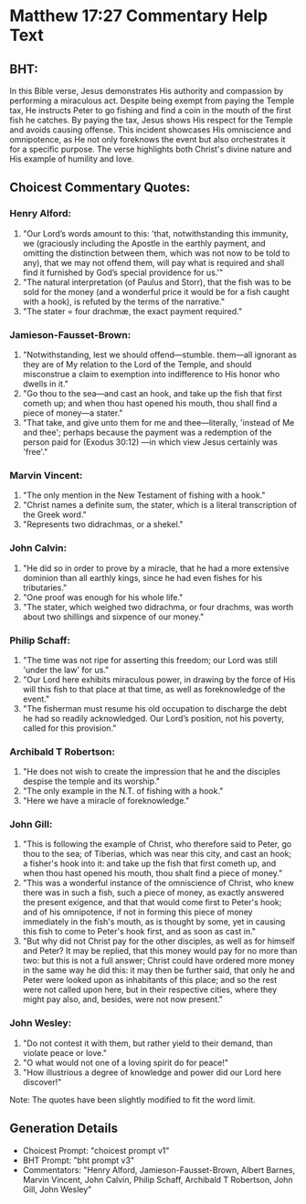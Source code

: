 # Matthew 17:27 Commentary Help Text

## BHT:
In this Bible verse, Jesus demonstrates His authority and compassion by performing a miraculous act. Despite being exempt from paying the Temple tax, He instructs Peter to go fishing and find a coin in the mouth of the first fish he catches. By paying the tax, Jesus shows His respect for the Temple and avoids causing offense. This incident showcases His omniscience and omnipotence, as He not only foreknows the event but also orchestrates it for a specific purpose. The verse highlights both Christ's divine nature and His example of humility and love.

## Choicest Commentary Quotes:
### Henry Alford:
1. "Our Lord’s words amount to this: 'that, notwithstanding this immunity, we (graciously including the Apostle in the earthly payment, and omitting the distinction between them, which was not now to be told to any), that we may not offend them, will pay what is required and shall find it furnished by God’s special providence for us.'"
2. "The natural interpretation (of Paulus and Storr), that the fish was to be sold for the money (and a wonderful price it would be for a fish caught with a hook), is refuted by the terms of the narrative."
3. "The stater = four drachmæ, the exact payment required."

### Jamieson-Fausset-Brown:
1. "Notwithstanding, lest we should offend—stumble. them—all ignorant as they are of My relation to the Lord of the Temple, and should misconstrue a claim to exemption into indifference to His honor who dwells in it."
2. "Go thou to the sea—and cast an hook, and take up the fish that first cometh up; and when thou hast opened his mouth, thou shall find a piece of money—a stater."
3. "That take, and give unto them for me and thee—literally, 'instead of Me and thee'; perhaps because the payment was a redemption of the person paid for (Exodus 30:12) —in which view Jesus certainly was 'free'."

### Marvin Vincent:
1. "The only mention in the New Testament of fishing with a hook."
2. "Christ names a definite sum, the stater, which is a literal transcription of the Greek word."
3. "Represents two didrachmas, or a shekel."

### John Calvin:
1. "He did so in order to prove by a miracle, that he had a more extensive dominion than all earthly kings, since he had even fishes for his tributaries."
2. "One proof was enough for his whole life."
3. "The stater, which weighed two didrachma, or four drachms, was worth about two shillings and sixpence of our money."

### Philip Schaff:
1. "The time was not ripe for asserting this freedom; our Lord was still 'under the law' for us."
2. "Our Lord here exhibits miraculous power, in drawing by the force of His will this fish to that place at that time, as well as foreknowledge of the event."
3. "The fisherman must resume his old occupation to discharge the debt he had so readily acknowledged. Our Lord’s position, not his poverty, called for this provision."

### Archibald T Robertson:
1. "He does not wish to create the impression that he and the disciples despise the temple and its worship."
2. "The only example in the N.T. of fishing with a hook."
3. "Here we have a miracle of foreknowledge."

### John Gill:
1. "This is following the example of Christ, who therefore said to Peter, go thou to the sea; of Tiberias, which was near this city, and cast an hook; a fisher's hook into it: and take up the fish that first cometh up, and when thou hast opened his mouth, thou shalt find a piece of money." 
2. "This was a wonderful instance of the omniscience of Christ, who knew there was in such a fish, such a piece of money, as exactly answered the present exigence, and that that would come first to Peter's hook; and of his omnipotence, if not in forming this piece of money immediately in the fish's mouth, as is thought by some, yet in causing this fish to come to Peter's hook first, and as soon as cast in."
3. "But why did not Christ pay for the other disciples, as well as for himself and Peter? It may be replied, that this money would pay for no more than two: but this is not a full answer; Christ could have ordered more money in the same way he did this: it may then be further said, that only he and Peter were looked upon as inhabitants of this place; and so the rest were not called upon here, but in their respective cities, where they might pay also, and, besides, were not now present."

### John Wesley:
1. "Do not contest it with them, but rather yield to their demand, than violate peace or love."
2. "O what would not one of a loving spirit do for peace!"
3. "How illustrious a degree of knowledge and power did our Lord here discover!"

Note: The quotes have been slightly modified to fit the word limit.


## Generation Details
- Choicest Prompt: "choicest prompt v1"
- BHT Prompt: "bht prompt v3"
- Commentators: "Henry Alford, Jamieson-Fausset-Brown, Albert Barnes, Marvin Vincent, John Calvin, Philip Schaff, Archibald T Robertson, John Gill, John Wesley"
